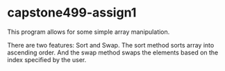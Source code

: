 # capstone499-assign1
 
This program allows for some simple array manipulation.

There are two features: Sort and Swap.
The sort method sorts array into ascending order.
And the swap method swaps the elements based on the index specified by the user. 
